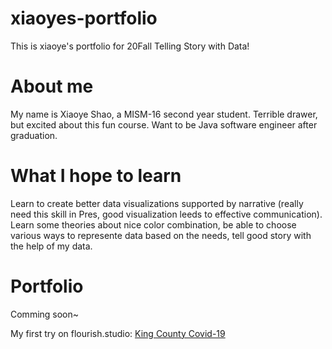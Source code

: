 # xiaoyes-portfolio
This is xiaoye's portfolio for 20Fall Telling Story with Data!

# About me
My name is Xiaoye Shao, a MISM-16 second year student.
Terrible drawer, but excited about this fun course.
Want to be Java software engineer after graduation.

# What I hope to learn
Learn to create better data visualizations supported by narrative (really need this skill in Pres, good visualization leeds to effective communication).
Learn some theories about nice color combination, be able to choose various ways to represente data based on the needs, tell good story with the help of my data.

# Portfolio
Comming soon~

My first try on flourish.studio: [King County Covid-19](https://little-yao21.github.io/xiaoyes-portfolio/KingCounty)
